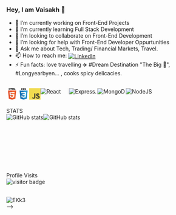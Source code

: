 ### Hey, I am Vaisakh 👋


- 🔭 I’m currently working on Front-End Projects
- 🌱 I’m currently learning Full Stack Development
- 👯 I’m looking to collaborate on Front-End Development
- 🤔 I’m looking for help with Front-End Developer Oppurtunities 
- 💬 Ask me about Tech, Trading/ Financial Markets, Travel.
- 📫 How to reach me: <a href="https://www.linkedin.com/in/vaisakhbalakrishnan/">
         <img align="center" alt="LinkedIn" height="20px" width="60px" src="https://img.shields.io/badge/linkedin-%230077B5.svg?style=for-the-badge&logo=linkedin&logoColor=white" /> </a>
- ⚡ Fun facts: love travelling :airplane:  #Dream Destination "The Big :apple:", #Longyearbyen... , cooks spicy delicacies. 


<br />
<div>
<img align="left" alt="HTML5" height="30px" width="30px" src="https://raw.githubusercontent.com/github/explore/80688e429a7d4ef2fca1e82350fe8e3517d3494d/topics/html/html.png" />
<img align="left" alt="CSS3" height="30px" width="30px" src="https://raw.githubusercontent.com/github/explore/80688e429a7d4ef2fca1e82350fe8e3517d3494d/topics/css/css.png" />
<img align="left" alt="JavaScript" height="30px" width="30px" src="https://raw.githubusercontent.com/github/explore/80688e429a7d4ef2fca1e82350fe8e3517d3494d/topics/javascript/javascript.png" />
<img align="left" alt="React" height="20px" width="75px" src="https://img.shields.io/badge/react-%2320232a.svg?style=for-the-badge&logo=react&logoColor=%2361DAFB"/>
<img align="left" alt="Express.js" height="20px" width="75px" src="https://img.shields.io/badge/express.js-%23404d59.svg?style=for-the-badge&logo=express&logoColor=%2361DAFB"/>
<img align="left" alt="MongoDB" height="20px" width="75px" src="https://img.shields.io/badge/MongoDB-%234ea94b.svg?style=for-the-badge&logo=mongodb&logoColor=white"/>
<img align="left" alt="NodeJS" height="20px" width="75px" src="https://img.shields.io/badge/node.js-6DA55F?style=for-the-badge&logo=node.js&logoColor=white"/>
<div/>
<br />
<br />
<br />
STATS

<br />
<div>
<a href="https://github.com/vbnair/vbnair">
<img align="left" alt="GitHub stats" src="https://github-readme-stats.vercel.app/api?username=vbnair&show_icons=true&theme=radical"/>
</a>
<a href="https://github.com/vbnair/vbnair">
<img align="left" alt="GitHub stats" src="https://github-readme-stats.vercel.app/api/top-langs/?username=vbnair"/>
</a>
<div/>

<br>
<br />
<br />
<br />
<br />
<br />
<br />
<br />
<br />
Profile Visits
<br />


<img align="left" alt="visitor badge" src="https://visitor-badge.glitch.me/badge?page_id=vbnair.vbnair"/>

<br />
<br />

![EKk3](https://user-images.githubusercontent.com/102319202/189891518-b7d20445-c435-432b-8790-8bc806163e83.gif)
<br />
-->

